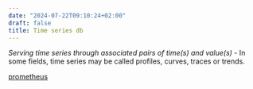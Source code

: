 ```yaml
---
date: "2024-07-22T09:10:24+02:00"
draft: false
title: Time series db
---
```


*Serving time series through associated pairs of time(s) and value(s)* -
In some fields, time series may be called profiles, curves, traces or
trends.

[prometheus](/Notes/posts/prometheus/prometheus_main)
